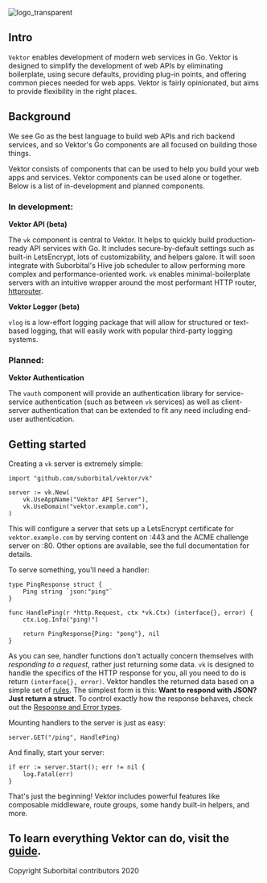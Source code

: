 ![logo_transparent](https://user-images.githubusercontent.com/5942370/88549074-df5f8780-cfed-11ea-812d-36f184d6a046.png)

## Intro
`Vektor` enables development of modern web services in Go. Vektor is designed to simplify the development of web APIs by eliminating boilerplate, using secure defaults, providing plug-in points, and offering common pieces needed for web apps. Vektor is fairly opinionated, but aims to provide flexibility in the right places.

## Background
We see Go as the best language to build web APIs and rich backend services, and so Vektor's Go components are all focused on building those things. 

Vektor consists of components that can be used to help you build your web apps and services. Vektor components can be used alone or together. Below is a list of in-development and planned components.

### In development:

**Vektor API (beta)**

The `vk` component is central to Vektor. It helps to quickly build production-ready API services with Go. It includes secure-by-default settings such as built-in LetsEncrypt, lots of customizability, and helpers galore. It will soon integrate with Suborbital's Hive job scheduler to allow performing more complex and performance-oriented work. `vk` enables minimal-boilerplate servers with an intuitive wrapper around the most performant HTTP router, [httprouter](https://github.com/julienschmidt/httprouter).

**Vektor Logger (beta)**

`vlog` is a low-effort logging package that will allow for structured or text-based logging, that will easily work with popular third-party logging systems.

### Planned:

**Vektor Authentication**

The `vauth` component will provide an authentication library for service-service authentication (such as between `vk` services) as well as client-server authentication that can be extended to fit any need including end-user authentication.

## Getting started

Creating a `vk` server is extremely simple:
```golang
import "github.com/suborbital/vektor/vk"

server := vk.New(
	vk.UseAppName("Vektor API Server"),
	vk.UseDomain("vektor.example.com"),
)
```
This will configure a server that sets up a LetsEncrypt certificate for `vektor.example.com` by serving content on :443 and the ACME challenge server on :80. Other options are available, see the full documentation for details.

To serve something, you'll need a handler:
```golang
type PingResponse struct {
	Ping string `json:"ping"`
}

func HandlePing(r *http.Request, ctx *vk.Ctx) (interface{}, error) {
	ctx.Log.Info("ping!")

	return PingResponse{Ping: "pong"}, nil
}
```
As you can see, handler functions don't actually concern themselves with _responding to a request_, rather just returning some data. `vk` is designed to handle the specifics of the HTTP response for you, all you need to do is return `(interface{}, error)`. Vektor handles the returned data based on a simple set of [rules](./docs/guide.md#response-handling-rules). The simplest form is this: **Want to respond with JSON? Just return a struct**. To control exactly how the response behaves, check out the [Response and Error types](./docs/guide.md#response-types).

Mounting handlers to the server is just as easy:
```golang
server.GET("/ping", HandlePing)
```

And finally, start your server:
```golang
if err := server.Start(); err != nil {
	log.Fatal(err)
}
```

That's just the beginning! Vektor includes powerful features like composable middleware, route groups, some handy built-in helpers, and more.

## To learn everything Vektor can do, visit the [guide](./docs/guide.md).

Copyright Suborbital contributors 2020